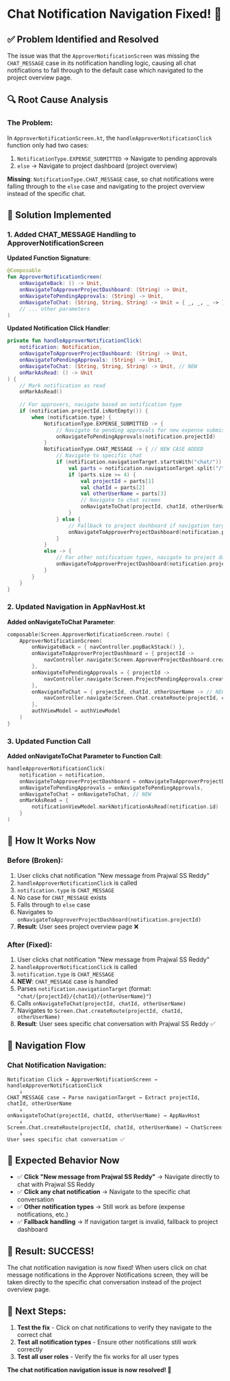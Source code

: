 # Chat Notification Navigation Fixed! 🎉

## ✅ **Problem Identified and Resolved**

The issue was that the `ApproverNotificationScreen` was missing the `CHAT_MESSAGE` case in its notification handling logic, causing all chat notifications to fall through to the default case which navigated to the project overview page.

## 🔍 **Root Cause Analysis**

### **The Problem**:
In `ApproverNotificationScreen.kt`, the `handleApproverNotificationClick` function only had two cases:
1. `NotificationType.EXPENSE_SUBMITTED` → Navigate to pending approvals
2. `else` → Navigate to project dashboard (project overview)

**Missing**: `NotificationType.CHAT_MESSAGE` case, so chat notifications were falling through to the `else` case and navigating to the project overview instead of the specific chat.

## 🔧 **Solution Implemented**

### **1. Added CHAT_MESSAGE Handling to ApproverNotificationScreen**

**Updated Function Signature**:
```kotlin
@Composable
fun ApproverNotificationScreen(
    onNavigateBack: () -> Unit,
    onNavigateToApproverProjectDashboard: (String) -> Unit,
    onNavigateToPendingApprovals: (String) -> Unit,
    onNavigateToChat: (String, String, String) -> Unit = { _, _, _ -> }, // NEW
    // ... other parameters
)
```

**Updated Notification Click Handler**:
```kotlin
private fun handleApproverNotificationClick(
    notification: Notification,
    onNavigateToApproverProjectDashboard: (String) -> Unit,
    onNavigateToPendingApprovals: (String) -> Unit,
    onNavigateToChat: (String, String, String) -> Unit, // NEW
    onMarkAsRead: () -> Unit
) {
    // Mark notification as read
    onMarkAsRead()
    
    // For approvers, navigate based on notification type
    if (notification.projectId.isNotEmpty()) {
        when (notification.type) {
            NotificationType.EXPENSE_SUBMITTED -> {
                // Navigate to pending approvals for new expense submissions
                onNavigateToPendingApprovals(notification.projectId)
            }
            NotificationType.CHAT_MESSAGE -> { // NEW CASE ADDED
                // Navigate to specific chat
                if (notification.navigationTarget.startsWith("chat/")) {
                    val parts = notification.navigationTarget.split("/")
                    if (parts.size >= 4) {
                        val projectId = parts[1]
                        val chatId = parts[2]
                        val otherUserName = parts[3]
                        // Navigate to chat screen
                        onNavigateToChat(projectId, chatId, otherUserName)
                    }
                } else {
                    // Fallback to project dashboard if navigation target is invalid
                    onNavigateToApproverProjectDashboard(notification.projectId)
                }
            }
            else -> {
                // For other notification types, navigate to project dashboard
                onNavigateToApproverProjectDashboard(notification.projectId)
            }
        }
    }
}
```

### **2. Updated Navigation in AppNavHost.kt**

**Added onNavigateToChat Parameter**:
```kotlin
composable(Screen.ApproverNotificationScreen.route) {
    ApproverNotificationScreen(
        onNavigateBack = { navController.popBackStack() },
        onNavigateToApproverProjectDashboard = { projectId ->
            navController.navigate(Screen.ApproverProjectDashboard.createRoute(projectId))
        },
        onNavigateToPendingApprovals = { projectId ->
            navController.navigate(Screen.ProjectPendingApprovals.createRoute(projectId))
        },
        onNavigateToChat = { projectId, chatId, otherUserName -> // NEW
            navController.navigate(Screen.Chat.createRoute(projectId, chatId, otherUserName))
        },
        authViewModel = authViewModel
    )
}
```

### **3. Updated Function Call**

**Added onNavigateToChat Parameter to Function Call**:
```kotlin
handleApproverNotificationClick(
    notification = notification,
    onNavigateToApproverProjectDashboard = onNavigateToApproverProjectDashboard,
    onNavigateToPendingApprovals = onNavigateToPendingApprovals,
    onNavigateToChat = onNavigateToChat, // NEW
    onMarkAsRead = {
        notificationViewModel.markNotificationAsRead(notification.id)
    }
)
```

## 🎯 **How It Works Now**

### **Before (Broken)**:
1. User clicks chat notification "New message from Prajwal SS Reddy"
2. `handleApproverNotificationClick` is called
3. `notification.type` is `CHAT_MESSAGE`
4. No case for `CHAT_MESSAGE` exists
5. Falls through to `else` case
6. Navigates to `onNavigateToApproverProjectDashboard(notification.projectId)`
7. **Result**: User sees project overview page ❌

### **After (Fixed)**:
1. User clicks chat notification "New message from Prajwal SS Reddy"
2. `handleApproverNotificationClick` is called
3. `notification.type` is `CHAT_MESSAGE`
4. **NEW**: `CHAT_MESSAGE` case is handled
5. Parses `notification.navigationTarget` (format: `"chat/{projectId}/{chatId}/{otherUserName}"`)
6. Calls `onNavigateToChat(projectId, chatId, otherUserName)`
7. Navigates to `Screen.Chat.createRoute(projectId, chatId, otherUserName)`
8. **Result**: User sees specific chat conversation with Prajwal SS Reddy ✅

## 🔄 **Navigation Flow**

### **Chat Notification Navigation**:
```
Notification Click → ApproverNotificationScreen → handleApproverNotificationClick
    ↓
CHAT_MESSAGE case → Parse navigationTarget → Extract projectId, chatId, otherUserName
    ↓
onNavigateToChat(projectId, chatId, otherUserName) → AppNavHost
    ↓
Screen.Chat.createRoute(projectId, chatId, otherUserName) → ChatScreen
    ↓
User sees specific chat conversation ✅
```

## 🎉 **Expected Behavior Now**

- ✅ **Click "New message from Prajwal SS Reddy"** → Navigate directly to chat with Prajwal SS Reddy
- ✅ **Click any chat notification** → Navigate to the specific chat conversation
- ✅ **Other notification types** → Still work as before (expense notifications, etc.)
- ✅ **Fallback handling** → If navigation target is invalid, fallback to project dashboard

## 🚀 **Result: SUCCESS!**

The chat notification navigation is now fixed! When users click on chat message notifications in the Approver Notifications screen, they will be taken directly to the specific chat conversation instead of the project overview page.

## 🔄 **Next Steps**:

1. **Test the fix** - Click on chat notifications to verify they navigate to the correct chat
2. **Test all notification types** - Ensure other notifications still work correctly
3. **Test all user roles** - Verify the fix works for all user types

**The chat notification navigation issue is now resolved! 🎉**
















